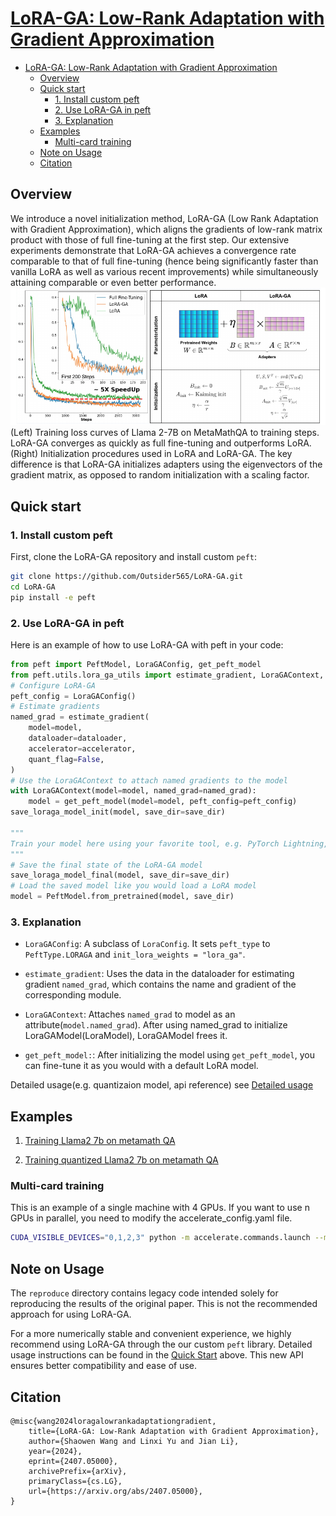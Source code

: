 # [LoRA-GA: Low-Rank Adaptation with Gradient Approximation](https://arxiv.org/abs/2407.05000)

- [LoRA-GA: Low-Rank Adaptation with Gradient Approximation](#lora-ga-low-rank-adaptation-with-gradient-approximation)
  - [Overview](#overview)
  - [Quick start](#quick-start)
    - [1. Install custom peft](#1-install-custom-peft)
    - [2. Use LoRA-GA in peft](#2-use-lora-ga-in-peft)
    - [3. Explanation](#3-explanation)
  - [Examples](#examples)
    - [Multi-card training](#multi-card-training)
  - [Note on Usage](#note-on-usage)
  - [Citation](#citation)

## Overview

We introduce a novel initialization method, LoRA-GA (Low Rank Adaptation with Gradient Approximation), which aligns the gradients of low-rank matrix product with those of full fine-tuning at the first step. Our extensive experiments demonstrate that LoRA-GA achieves a convergence rate comparable to that of full fine-tuning (hence being significantly faster than vanilla LoRA as well as various recent improvements) while simultaneously attaining comparable or even better performance.
![](./resource/pic/lora_ga_exp_pic.png)
(Left) Training loss curves of Llama 2-7B on MetaMathQA to training steps. LoRA-GA
converges as quickly as full fine-tuning and outperforms LoRA. (Right) Initialization procedures
used in LoRA and LoRA-GA. The key difference is that LoRA-GA initializes adapters using the
eigenvectors of the gradient matrix, as opposed to random initialization with a scaling factor.

## Quick start

### 1. Install custom peft

First, clone the LoRA-GA repository and install custom `peft`:

```bash
git clone https://github.com/Outsider565/LoRA-GA.git
cd LoRA-GA
pip install -e peft
```

### 2. Use LoRA-GA in peft

Here is an example of how to use LoRA-GA with peft in your code:

```python
from peft import PeftModel, LoraGAConfig, get_peft_model
from peft.utils.lora_ga_utils import estimate_gradient, LoraGAContext, save_loraga_model_init, save_loraga_model_final
# Configure LoRA-GA
peft_config = LoraGAConfig()
# Estimate gradients
named_grad = estimate_gradient(
    model=model,
    dataloader=dataloader,
    accelerator=accelerator,
    quant_flag=False,
)
# Use the LoraGAContext to attach named gradients to the model
with LoraGAContext(model=model, named_grad=named_grad):
    model = get_peft_model(model=model, peft_config=peft_config)
save_loraga_model_init(model, save_dir=save_dir)

"""
Train your model here using your favorite tool, e.g. PyTorch Lightning, Hugging Face Trainer, Pytorch Custom Training Loop, etc.
"""
# Save the final state of the LoRA-GA model
save_loraga_model_final(model, save_dir=save_dir)
# Load the saved model like you would load a LoRA model
model = PeftModel.from_pretrained(model, save_dir)
```

### 3. Explanation

- `LoraGAConfig`: A subclass of `LoraConfig`. It sets `peft_type` to `PeftType.LORAGA` and `init_lora_weights = "lora_ga"`.

- `estimate_gradient`: Uses the data in the dataloader for estimating gradient `named_grad`, which contains the name and gradient of the corresponding module.

- `LoraGAContext`: Attaches `named_grad` to model as an attribute(`model.named_grad`). After using named_grad to initialize LoraGAModel(LoraModel), LoraGAModel frees it.

- `get_peft_model:`: After initializing the model using `get_peft_model`, you can fine-tune it as you would with a default LoRA model.

Detailed usage(e.g. quantizaion model, api reference) see [Detailed usage](./doc/detail.md)

## Examples

1. [Training Llama2 7b on metamath QA](./examples/float_llama2-7b_metamath.py)

2. [Training quantized Llama2 7b on metamath QA](./examples/quant_llama-2-7b_metamath.py)

### Multi-card training

This is an example of a single machine with 4 GPUs. If you want to use n GPUs in parallel, 
you need to modify the accelerate_config.yaml file.

```bash
CUDA_VISIBLE_DEVICES="0,1,2,3" python -m accelerate.commands.launch --main_process_port $(shuf -i 10000-60000 -n 1) --config_file examples/accelerate_config.yaml examples/float_llama2-7b_metamath.py
```

## Note on Usage

The `reproduce` directory contains legacy code intended solely for reproducing the results of the original paper. This is not the recommended approach for using LoRA-GA.

For a more numerically stable and convenient experience, we highly recommend using LoRA-GA through the our custom `peft` library. Detailed usage instructions can be found in the [Quick Start](#quick-start) above. This new API ensures better compatibility and ease of use.

## Citation

```
@misc{wang2024loragalowrankadaptationgradient,
    title={LoRA-GA: Low-Rank Adaptation with Gradient Approximation},
    author={Shaowen Wang and Linxi Yu and Jian Li},
    year={2024},
    eprint={2407.05000},
    archivePrefix={arXiv},
    primaryClass={cs.LG},
    url={https://arxiv.org/abs/2407.05000},
}
```
